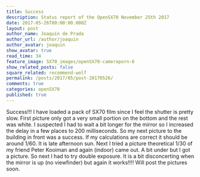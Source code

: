 ```yaml
---
title: Success
description: Status report of the OpenSX70 November 25th 2017
date: 2017-05-26T00:00:00.000Z
layout: post
author_name: Joaquín de Prada
author_url: /author/joaquin
author_avatar: joaquin
show_avatar: true
read_time: 34
feature_image: SX70_images/openSX70-cameraporn-6
show_related_posts: false
square_related: recommend-wolf
permalink: /posts/2017/05/post-20170526/
comments: true
categories: openSX70
published: true
---
```

Success!!!
I have loaded a pack of SX70 film since I feel the shutter is pretty slow.
First picture only got a very small portion on the bottom and the rest was white. I suspected I had to wait a bit longer for the mirror so I increased the delay in a few places to 200 milliseconds.
So my next picture to the building in front was a success. If my calculations are correct it should be around 1/60. It is late afternoon sun. Next I tried a picture theoretical 1/30 of my friend Peter Kooiman and again (indoor) came out. A bit under but I got a picture.
So next I had to try double exposure. It is a bit disconcerting when the mirror is up (no viewfinder) but again it works!!!!
Will post the pictures soon.